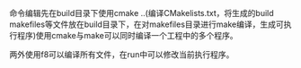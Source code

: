 命令编辑先在build目录下使用cmake ..(编译CMakelists.txt，将生成的build makefiles等文件放在build目录下，在对makefiles目录进行make编译，生成可执行程序)使用cmake与make可以同时编译一个工程中的多个程序。



两外使用f8可以编译所有文件，在run中可以修改当前执行程序。








































































































































































































































































































































































































































































































































































































































































































































































































































































































































































































































































































































































































































